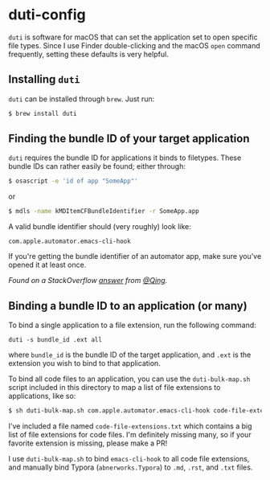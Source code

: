 # duti-config

`duti` is software for macOS that can set the application set to open
specific file types. Since I use Finder double-clicking and the macOS
`open` command frequently, setting these defaults is very helpful.

## Installing `duti`

`duti` can be installed through `brew`. Just run:

```bash
$ brew install duti
```

## Finding the bundle ID of your target application

`duti` requires the bundle ID for applications it binds to filetypes.
These bundle IDs can rather easily be found; either through:

```bash
$ osascript -e 'id of app "SomeApp"'
```

or

```bash
$ mdls -name kMDItemCFBundleIdentifier -r SomeApp.app
```

A valid bundle identifier should (very roughly) look like:

```
com.apple.automator.emacs-cli-hook
```

If you're getting the bundle identifier of an automator app, make sure
you've opened it at least once.

*Found on a StackOverflow [answer](https://stackoverflow.com/a/39464824) from [@Qing](https://stackoverflow.com/users/6745884/qing).*

## Binding a bundle ID to an application (or many)

To bind a single application to a file extension, run the following command:

```shell
duti -s bundle_id .ext all
```

where `bundle_id` is the bundle ID of the target application, and `.ext` is the extension you wish to bind to that application.

To bind all code files to an application, you can use
the `duti-bulk-map.sh` script included in this directory to map a list
of file extensions to applications, like so:

```bash
$ sh duti-bulk-map.sh com.apple.automator.emacs-cli-hook code-file-extensions.txt
```

I've included a file named `code-file-extensions.txt` which contains
a big list of file extensions for code files. I'm definitely missing
many, so if your favorite extension is missing, please make a PR!

I use `duti-bulk-map.sh` to bind `emacs-cli-hook` to all code file extensions, and manually bind Typora (`abnerworks.Typora`) to `.md`, `.rst`, and `.txt` files.